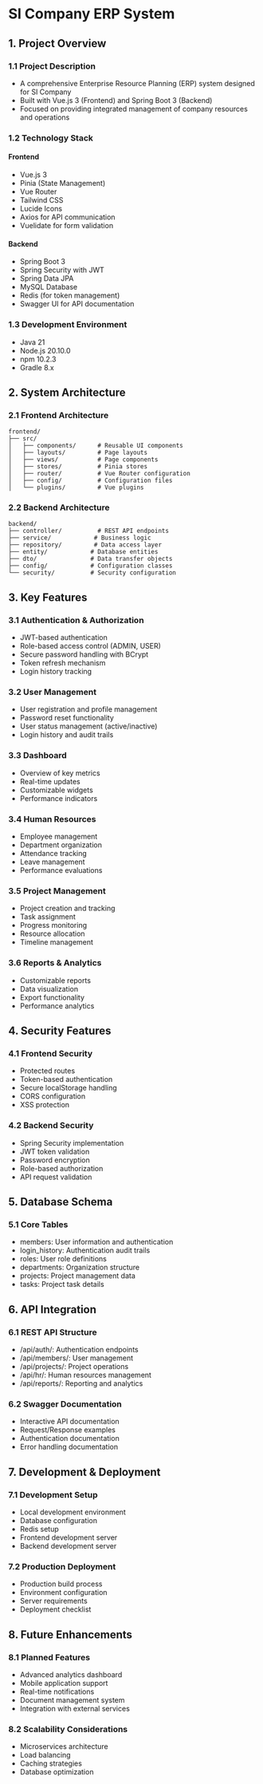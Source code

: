 # SI Company ERP System

## 1. Project Overview
### 1.1 Project Description
- A comprehensive Enterprise Resource Planning (ERP) system designed for SI Company
- Built with Vue.js 3 (Frontend) and Spring Boot 3 (Backend)
- Focused on providing integrated management of company resources and operations

### 1.2 Technology Stack
#### Frontend
- Vue.js 3
- Pinia (State Management)
- Vue Router
- Tailwind CSS
- Lucide Icons
- Axios for API communication
- Vuelidate for form validation

#### Backend
- Spring Boot 3
- Spring Security with JWT
- Spring Data JPA
- MySQL Database
- Redis (for token management)
- Swagger UI for API documentation

### 1.3 Development Environment
- Java 21
- Node.js 20.10.0
- npm 10.2.3
- Gradle 8.x

## 2. System Architecture

### 2.1 Frontend Architecture
```
frontend/
├── src/
│   ├── components/      # Reusable UI components
│   ├── layouts/         # Page layouts
│   ├── views/           # Page components
│   ├── stores/          # Pinia stores
│   ├── router/          # Vue Router configuration
│   ├── config/          # Configuration files
│   └── plugins/         # Vue plugins
```

### 2.2 Backend Architecture
```
backend/
├── controller/          # REST API endpoints
├── service/            # Business logic
├── repository/         # Data access layer
├── entity/            # Database entities
├── dto/               # Data transfer objects
├── config/            # Configuration classes
└── security/          # Security configuration
```

## 3. Key Features

### 3.1 Authentication & Authorization
- JWT-based authentication
- Role-based access control (ADMIN, USER)
- Secure password handling with BCrypt
- Token refresh mechanism
- Login history tracking

### 3.2 User Management
- User registration and profile management
- Password reset functionality
- User status management (active/inactive)
- Login history and audit trails

### 3.3 Dashboard
- Overview of key metrics
- Real-time updates
- Customizable widgets
- Performance indicators

### 3.4 Human Resources
- Employee management
- Department organization
- Attendance tracking
- Leave management
- Performance evaluations

### 3.5 Project Management
- Project creation and tracking
- Task assignment
- Progress monitoring
- Resource allocation
- Timeline management

### 3.6 Reports & Analytics
- Customizable reports
- Data visualization
- Export functionality
- Performance analytics

## 4. Security Features

### 4.1 Frontend Security
- Protected routes
- Token-based authentication
- Secure localStorage handling
- CORS configuration
- XSS protection

### 4.2 Backend Security
- Spring Security implementation
- JWT token validation
- Password encryption
- Role-based authorization
- API request validation

## 5. Database Schema

### 5.1 Core Tables
- members: User information and authentication
- login_history: Authentication audit trails
- roles: User role definitions
- departments: Organization structure
- projects: Project management data
- tasks: Project task details

## 6. API Integration

### 6.1 REST API Structure
- /api/auth/: Authentication endpoints
- /api/members/: User management
- /api/projects/: Project operations
- /api/hr/: Human resources management
- /api/reports/: Reporting and analytics

### 6.2 Swagger Documentation
- Interactive API documentation
- Request/Response examples
- Authentication documentation
- Error handling documentation

## 7. Development & Deployment

### 7.1 Development Setup
- Local development environment
- Database configuration
- Redis setup
- Frontend development server
- Backend development server

### 7.2 Production Deployment
- Production build process
- Environment configuration
- Server requirements
- Deployment checklist

## 8. Future Enhancements

### 8.1 Planned Features
- Advanced analytics dashboard
- Mobile application support
- Real-time notifications
- Document management system
- Integration with external services

### 8.2 Scalability Considerations
- Microservices architecture
- Load balancing
- Caching strategies
- Database optimization